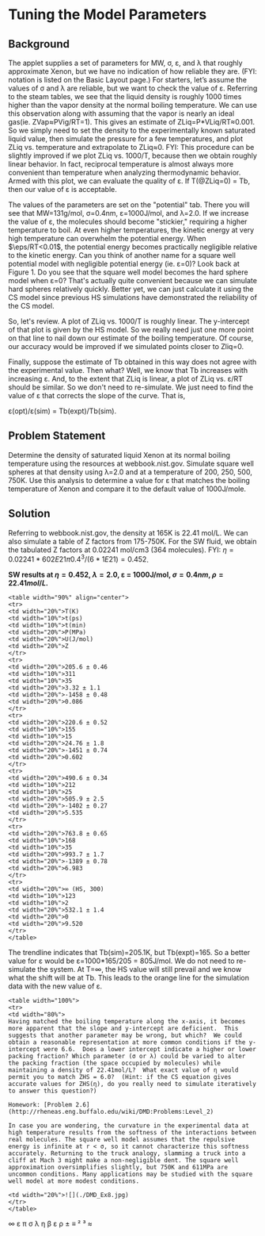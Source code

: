

# Tuning the Model Parameters


## Background 

The applet supplies a set of parameters for MW, σ, ε, and λ that roughly approximate Xenon, but we have no indication of how reliable they are. (FYI: notation is listed on the Basic Layout page.) For starters, let’s assume the values of σ and λ are reliable, but we want to check the value of ε. Referring to the steam tables, we see that the liquid density is roughly 1000 times higher than the vapor density at the normal boiling temperature.  We can use this observation along with assuming that the vapor is nearly an ideal gas(ie. ZVap≈PVig/RT=1). This gives an estimate of ZLiq=P*VLiq/RT≈0.001. So we simply need to set the density to the experimentally known saturated liquid value, then simulate the pressure for a few temperatures, and plot ZLiq vs. temperature and extrapolate to ZLiq≈0. FYI: This procedure can be slightly improved if we plot ZLiq vs. 1000/T, because then we obtain roughly linear behavior. In fact, reciprocal temperature is almost always more convenient than temperature when analyzing thermodynamic behavior. Armed with this plot, we can evaluate the quality of ε. If T(@ZLiq=0) = Tb, then our value of ε is acceptable.  



The values of the parameters are set on the "potential" tab. There you will see that MW=131g/mol, σ=0.4nm, ε=1000J/mol, and λ=2.0. If we increase the value of ε, the molecules should become "stickier," requiring a higher temperature to boil. At even higher temperatures, the kinetic energy at very high temperature can overwhelm the potential energy. When $\eps/RT<0.01$, the potential energy becomes practically negligible relative to the kinetic energy. Can you think of another name for a square well potential model with negligible potential energy (ie. ε=0)? Look back at Figure 1. Do you see that the square well model becomes the hard sphere model when ε=0? That's actually quite convenient because we can simulate hard spheres relatively quickly. Better yet, we can just calculate it using the CS model since previous HS simulations have demonstrated the reliability of the CS model. 



So, let's review. A plot of ZLiq vs. 1000/T is roughly linear. The y-intercept of that plot is given by the HS model. So we really need just one more point on that line to nail down our estimate of the boiling temperature. Of course, our accuracy would be improved if we simulated points closer to Zliq=0. 



Finally, suppose the estimate of Tb obtained in this way does not agree with the experimental value. Then what? Well, we know that Tb increases with increasing ε. And, to the extent that ZLiq is linear, a plot of ZLiq vs. ε/RT should be similar. So we don't need to re-simulate. We just need to find the value of ε that corrects the slope of the curve. That is, 

ε(opt)/ε(sim) = Tb(expt)/Tb(sim).




## Problem Statement 
Determine the density of saturated liquid Xenon at its normal boiling temperature using the resources at webbook.nist.gov. Simulate square well spheres at that density using λ=2.0 and at a temperature of 200, 250, 500, 750K. Use this analysis to determine a value for ε that matches the boiling temperature of Xenon and compare it to the default value of 1000J/mole.


## Solution 

Referring to webbook.nist.gov, the density at 165K is 22.41 mol/L.  We can also simulate a table of Z factors from 175-750K.  For the SW fluid, we obtain the tabulated Z factors at 0.02241 mol/cm3 (364 molecules). FYI: $η=0.02241*602E21 π0.4^3/(6*1E21)=0.452$. 

**SW results at $\eta = 0.452$, $\lambda = 2.0$, ε = 1000J/mol, $\sigma = 0.4nm$, $\rho = 22.41 mol/L$.**

```
<table width="90%" align="center">
<tr>
<td width="20%">T(K)
<td width="10%">t(ps)
<td width="10%">t(min)
<td width="20%">P(MPa)
<td width="20%">U(J/mol)
<td width="20%">Z
</tr>
<tr>
<td width="20%">205.6 ± 0.46
<td width="10%">311
<td width="10%">35
<td width="20%">3.32 ± 1.1
<td width="20%">-1458 ± 0.48
<td width="20%">0.086
</tr>
<tr>
<td width="20%">220.6 ± 0.52
<td width="10%">155
<td width="10%">15
<td width="20%">24.76 ± 1.8
<td width="20%">-1451 ± 0.74
<td width="20%">0.602
</tr>
<tr>
<td width="20%">490.6 ± 0.34
<td width="10%">212
<td width="10%">25
<td width="20%">505.9 ± 2.5
<td width="20%">-1402 ± 0.27
<td width="20%">5.535
</tr>
<tr>
<td width="20%">763.8 ± 0.65
<td width="10%">168
<td width="10%">35
<td width="20%">993.7 ± 1.7
<td width="20%">-1389 ± 0.78
<td width="20%">6.983
</tr>
<tr>
<td width="20%">∞ (HS, 300)
<td width="10%">123
<td width="10%">2
<td width="20%">532.1 ± 1.4
<td width="20%">0
<td width="20%">9.520
</tr>
</table>
```

The trendline indicates that Tb(sim)=205.1K, but Tb(expt)=165.  So a better value for ε would be ε=1000*165/205 = 805J/mol.  We do not need to re-simulate the system.  At T=∞, the HS value will still prevail and we know what the shift will be at Tb.  This leads to the orange line for the simulation data with the new value of ε. 


```
<table width="100%">
<tr>
<td width="80%">
Having matched the boiling temperature along the x-axis, it becomes more apparent that the slope and y-intercept are deficient.  This suggests that another parameter may be wrong, but which?  We could obtain a reasonable representation at more common conditions if the y-intercept were 6.6.  Does a lower intercept indicate a higher or lower packing fraction? Which parameter (σ or λ) could be varied to alter the packing fraction (the space occupied by molecules) while maintaining a density of 22.41mol/L?  What exact value of η would permit you to match ZHS = 6.0?  (Hint: if the CS equation gives accurate values for ZHS(η), do you really need to simulate iteratively to answer this question?) 
 
Homework: [Problem 2.6](http://rheneas.eng.buffalo.edu/wiki/DMD:Problems:Level_2) 
 
In case you are wondering, the curvature in the experimental data at high temperature results from the softness of the interactions between real molecules. The square well model assumes that the repulsive energy is infinite at r < σ, so it cannot characterize this softness accurately. Returning to the truck analogy, slamming a truck into a cliff at Mach 3 might make a non-negligible dent. The square well approximation oversimplifies slightly, but 750K and 611MPa are uncommon conditions. Many applications may be studied with the square well model at more modest conditions.

<td width="20%">![](./DMD_Ex8.jpg)
</tr>
</table>
```

 ∞ ε  π  σ λ η β ε ρ ± ≡ ² ³ ≈